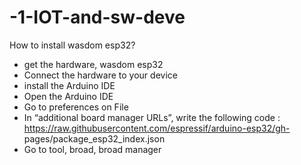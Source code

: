 # -1-IOT-and-sw-deve
How to install wasdom esp32? 
- get the hardware, wasdom esp32
- Connect the hardware to your device 
- install the Arduino IDE
- Open the Arduino IDE
- Go to preferences on File
- In “additional board manager URLs”, write the following code : https://raw.githubusercontent.com/espressif/arduino-esp32/gh-   pages/package_esp32_index.json
- Go to tool, broad, broad manager 
